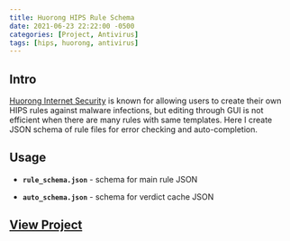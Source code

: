 ```yaml
---
title: Huorong HIPS Rule Schema
date: 2021-06-23 22:22:00 -0500
categories: [Project, Antivirus]
tags: [hips, huorong, antivirus]
---
```


## Intro

[Huorong Internet Security](https://www.huorong.cn/) is known for allowing users to create their own HIPS rules against malware infections, but editing through GUI is not efficient when there are many rules with same templates. Here I create JSON schema of rule files for error checking and auto-completion.

## Usage

- **`rule_schema.json`** - schema for main rule JSON

- **`auto_schema.json`** - schema for verdict cache JSON

## [View Project](https://github.com/JerryLinLinLin/Huorong-HIPS-Rule-Schema)
